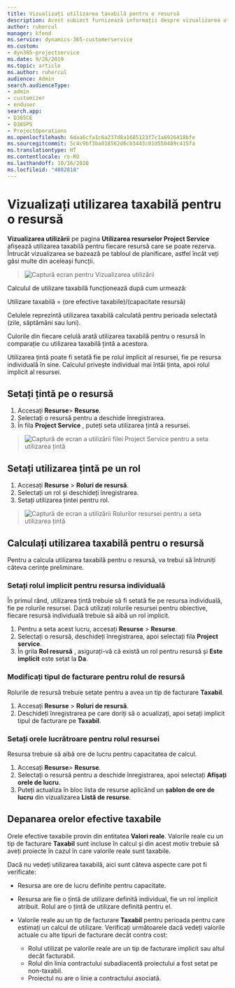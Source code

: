 ```yaml
---
title: Vizualizați utilizarea taxabilă pentru o resursă
description: Acest subiect furnizează informații despre vizualizarea utilizării resurselor.
author: ruhercul
manager: kfend
ms.service: dynamics-365-customerservice
ms.custom:
- dyn365-projectservice
ms.date: 9/26/2019
ms.topic: article
ms.author: ruhercul
audience: Admin
search.audienceType:
- admin
- customizer
- enduser
search.app:
- D365CE
- D365PS
- ProjectOperations
ms.openlocfilehash: 6daa6cfa1c6a237d8a1685123f7c1a6926418bfe
ms.sourcegitcommit: 5c4c9bf3ba018562d6cb3443c01d550489c415fa
ms.translationtype: HT
ms.contentlocale: ro-RO
ms.lasthandoff: 10/16/2020
ms.locfileid: "4082818"
---
```

# <a name="view-chargeable-utilization-for-resources"></a>Vizualizați utilizarea taxabilă pentru o resursă
 
**Vizualizarea utilizării** pe pagina **Utilizarea resurselor Project Service** afișează utilizarea taxabilă pentru fiecare resursă care se poate rezerva. Întrucât vizualizarea se bazează pe tabloul de planificare, astfel încât veți găsi multe din aceleași funcții.

> ![Captură ecran pentru Vizualizarea utilizării](media/FAQ-utilization-1.png)
 

Calculul de utilizare taxabilă funcționează după cum urmează:

   Utilizare taxabilă = (ore efective taxabile)/(capacitate resursă)

Celulele reprezintă utilizarea taxabilă calculată pentru perioada selectată (zile, săptămâni sau luni).

Culorile din fiecare celulă arată utilizarea taxabilă pentru o resursă în comparație cu utilizarea taxabilă țintă a acestora. 

Utilizarea țintă poate fi setată fie pe rolul implicit al resursei, fie pe resursa individuală în sine. Calculul privește individual mai întâi ținta, apoi rolul implicit al resursei.

## <a name="set-target-on-a-resource"></a>Setați țintă pe o resursă

1. Accesați **Resurse**\> **Resurse**. 
2. Selectați o resursă pentru a deschide înregistrarea. 
3. În fila **Project Service** , puteți seta utilizarea țintă a resursei.

> ![Captură de ecran a utilizării filei Project Service pentru a seta utilizarea țintă](media/FAQ-utilization-2.png)
 
## <a name="set-target-utilization-on-a-role"></a>Setați utilizarea țintă pe un rol

1. Accesați **Resurse** \> **Roluri de resursă**. 
2. Selectați un rol și deschideți înregistrarea. 
3. Setați utilizarea țintei pentru rol.

> ![Captură de ecran a utilizării Rolurilor resursei pentru a seta utilizarea țintă](media/FAQ-utilization-3.png)
 
## <a name="calculate-chargeable-utilization-for-a-resource"></a>Calculați utilizarea taxabilă pentru o resursă

Pentru a calcula utilizarea taxabilă pentru o resursă, va trebui să întruniți câteva cerințe preliminare. 

### <a name="set-default-role-for-individual-resource"></a>Setați rolul implicit pentru resursa individuală

În primul rând, utilizarea țintă trebuie să fi setată fie pe resursa individuală, fie pe rolurile resursei. Dacă utilizați rolurile resursei pentru obiective, fiecare resursă individuală trebuie să aibă un rol implicit. 

1. Pentru a seta acest lucru, accesați **Resurse** \> **Resurse**. 
2. Selectați o resursă, deschideți înregistrarea, apoi selectați fila **Project service**. 
3. În grila **Rol resursă** , asigurați-vă că există un rol pentru resursă și **Este implicit** este setat la **Da**.
 
### <a name="change-billing-type-for-resource-role"></a>Modificați tipul de facturare pentru rolul de resursă

Rolurile de resursă trebuie setate pentru a avea un tip de facturare **Taxabil**. 

1. Accesați **Resurse** \> **Roluri de resursă**. 
2. Deschideți înregistrarea pe care doriți să o acualizați, apoi setați implicit tipul de facturare pe **Taxabil**.

### <a name="set-working-hours-for-resource-role"></a>Setați orele lucrătroare pentru rolul resursei
 
Resursa trebuie să aibă ore de lucru pentru capacitatea de calcul. 

1. Accesați **Resurse**\> **Resurse**. 
2. Selectați o resursă pentru a deschide înregistrarea, apoi selectați **Afișați orele de lucru**. 
3. Puteți actualiza în bloc lista de resurse aplicând un **șablon de ore de lucru** din vizualizarea **Listă de resurse**.

## <a name="troubleshooting-chargeable-actual-hours"></a>Depanarea orelor efective taxabile

Orele efective taxabile provin din entitatea **Valori reale**. Valorile reale cu un tip de facturare **Taxabil** sunt incluse în calcul și din acest motiv trebuie să aveți proiecte în cazul în care valorile reale sunt taxabile.

Dacă nu vedeți utilizarea taxabilă, aici sunt câteva aspecte care pot fi verificate:

- Resursa are ore de lucru definite pentru capacitate.
- Resursa are fie o țintă de utilizare definită individual, fie un rol implicit atribuit. Rolul are o țintă de utilizare definită pentru el.
- Valorile reale au un tip de facturare **Taxabil** pentru perioada pentru care estimați un calcul de utilizare. Verificați următoarele dacă vedeți valorile actuale cu alte tipuri de facturare decât contra cost:

  - Rolul utilizat pe valorile reale are un tip de facturare implicit sau altul decât facturabil.
  - Rolul din linia contractului subadiacentă proiectului a fost setat pe non-taxabil.
  - Proiectul nu are o linie a contractului asociată.

